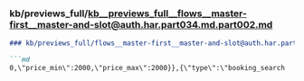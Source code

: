 ### kb/previews_full/kb__previews_full__flows__master-first__master-and-slot@auth.har.part034.md.part002.md

```md
### kb/previews_full/flows__master-first__master-and-slot@auth.har.part034.md (part 002)

```md
0,\"price_min\":2000,\"price_max\":2000}},{\"type\":\"booking_search
```

```

```
